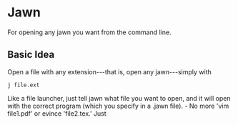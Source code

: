 Jawn
====

For opening any jawn you want from the command line.


Basic Idea
-----------

Open a file with any extension---that is, open any jawn---simply
with

    j file.ext

Like a file launcher, just tell jawn what file you want to open,
and it will open with the correct program (which you specify
in a .jawn file). 
    - No more 'vim file1.pdf' or evince 'file2.tex.' Just
	
